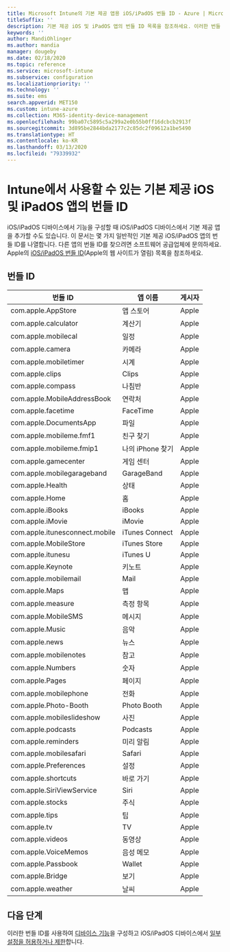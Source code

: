 ```yaml
---
title: Microsoft Intune의 기본 제공 앱용 iOS/iPadOS 번들 ID - Azure | Microsoft Docs
titleSuffix: ''
description: 기본 제공 iOS 및 iPadOS 앱의 번들 ID 목록을 참조하세요. 이러한 번들 ID를 사용하여 Microsoft Intune의 디바이스 구성 프로필 및 정책에서 앱을 명시적으로 허용합니다.
keywords: ''
author: MandiOhlinger
ms.author: mandia
manager: dougeby
ms.date: 02/18/2020
ms.topic: reference
ms.service: microsoft-intune
ms.subservice: configuration
ms.localizationpriority: ''
ms.technology: ''
ms.suite: ems
search.appverid: MET150
ms.custom: intune-azure
ms.collection: M365-identity-device-management
ms.openlocfilehash: 99ba07c5895c5a299a2e0b55b0ff16dcbcb2913f
ms.sourcegitcommit: 3d895be2844bda2177c2c85dc2f09612a1be5490
ms.translationtype: HT
ms.contentlocale: ko-KR
ms.lasthandoff: 03/13/2020
ms.locfileid: "79339932"
---
```

# <a name="bundle-ids-for-built-in-ios-and-ipados-apps-you-can-use-in-intune"></a>Intune에서 사용할 수 있는 기본 제공 iOS 및 iPadOS 앱의 번들 ID

iOS/iPadOS 디바이스에서 기능을 구성할 때 iOS/iPadOS 디바이스에서 기본 제공 앱을 추가할 수도 있습니다. 이 문서는 몇 가지 일반적인 기본 제공 iOS/iPadOS 앱의 번들 ID를 나열합니다. 다른 앱의 번들 ID를 찾으려면 소프트웨어 공급업체에 문의하세요. Apple의 [iOS/iPadOS 번들 ID](https://support.apple.com/guide/mdm/ios-bundle-ids-mdm90f60c1ce/web)(Apple의 웹 사이트가 열림) 목록을 참조하세요.

## <a name="bundle-ids"></a>번들 ID

| 번들 ID                   | 앱 이름     | 게시자 |
|-----------------------------|--------------|-----------|
| com.apple.AppStore          | 앱 스토어    | Apple     |
| com.apple.calculator        | 계산기   | Apple     |
| com.apple.mobilecal         | 일정     | Apple     |
| com.apple.camera            | 카메라       | Apple     |
| com.apple.mobiletimer       | 시계        | Apple     |
| com.apple.clips             | Clips        | Apple     |
| com.apple.compass           | 나침반      | Apple     |
| com.apple.MobileAddressBook | 연락처     | Apple     |
| com.apple.facetime          | FaceTime     | Apple     |
| com.apple.DocumentsApp      | 파일        | Apple     |
| com.apple.mobileme.fmf1     | 친구 찾기 | Apple     |
| com.apple.mobileme.fmip1    | 나의 iPhone 찾기  | Apple     |
| com.apple.gamecenter        | 게임 센터  | Apple     |
| com.apple.mobilegarageband  | GarageBand   | Apple     |
| com.apple.Health            | 상태       | Apple     |
| com.apple.Home              | 홈         | Apple     |
| com.apple.iBooks            | iBooks       | Apple     |
| com.apple.iMovie            | iMovie       | Apple     |
| com.apple.itunesconnect.mobile | iTunes Connect | Apple |
| com.apple.MobileStore       | iTunes Store | Apple     |
| com.apple.itunesu           | iTunes U     | Apple     |
| com.apple.Keynote           | 키노트      | Apple     |
| com.apple.mobilemail        | Mail         | Apple     |
| com.apple.Maps              | 맵         | Apple     |
| com.apple.measure           | 측정 항목      | Apple     |
| com.apple.MobileSMS         | 메시지     | Apple     |
| com.apple.Music             | 음악        | Apple     |
| com.apple.news              | 뉴스         | Apple     |
| com.apple.mobilenotes       | 참고        | Apple     |
| com.apple.Numbers           | 숫자      | Apple     |
| com.apple.Pages             | 페이지        | Apple     |
| com.apple.mobilephone       | 전화        | Apple     |
| com.apple.Photo-Booth       | Photo Booth  | Apple     |
| com.apple.mobileslideshow   | 사진       | Apple     |
| com.apple.podcasts          | Podcasts     | Apple     |
| com.apple.reminders         | 미리 알림    | Apple     |
| com.apple.mobilesafari      | Safari       | Apple     |
| com.apple.Preferences       | 설정     | Apple     |
| com.apple.shortcuts         | 바로 가기    | Apple     |
| com.apple.SiriViewService   | Siri         | Apple     |
| com.apple.stocks            | 주식       | Apple     |
| com.apple.tips              | 팁         | Apple     |
| com.apple.tv                | TV           | Apple     |
| com.apple.videos            | 동영상       | Apple     |
| com.apple.VoiceMemos        | 음성 메모   | Apple     |
| com.apple.Passbook          | Wallet       | Apple     |
| com.apple.Bridge            | 보기        | Apple     |
| com.apple.weather           | 날씨      | Apple     |

## <a name="next-steps"></a>다음 단계

이러한 번들 ID를 사용하여 [디바이스 기능](ios-device-features-settings.md)을 구성하고 iOS/iPadOS 디바이스에서 [일부 설정을 허용하거나 제한](device-restrictions-ios.md)합니다.
